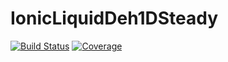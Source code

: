 # IonicLiquidDeh1DSteady

[![Build Status](https://github.com/maysam-gholampour/IonicLiquidDeh1DSteady.jl/actions/workflows/CI.yml/badge.svg?branch=main)](https://github.com/maysam-gholampour/IonicLiquidDeh1DSteady.jl/actions/workflows/CI.yml?query=branch%3Amain)
[![Coverage](https://codecov.io/gh/maysam-gholampour/IonicLiquidDeh1DSteady.jl/branch/main/graph/badge.svg)](https://codecov.io/gh/maysam-gholampour/IonicLiquidDeh1DSteady.jl)
